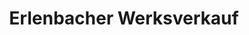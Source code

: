 ---
title: "Erlenbacher Werksverkauf"
url: /gross-gerau/erlenbacher-werksverkauf/
shop: Bäckerei
---